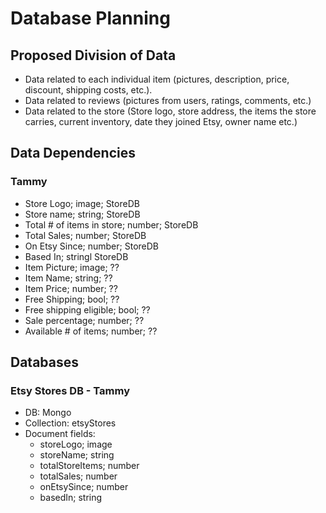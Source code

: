 # Database Planning

## Proposed Division of Data

* Data related to each individual item (pictures, description, price, discount, shipping costs, etc.).
* Data related to reviews (pictures from users, ratings, comments, etc.)
* Data related to the store (Store logo, store address, the items the store carries, current inventory, date they joined Etsy, owner name etc.)

## Data Dependencies

### Tammy
* Store Logo; image; StoreDB
* Store name; string; StoreDB
* Total # of items in store; number; StoreDB
* Total Sales; number; StoreDB
* On Etsy Since; number; StoreDB
* Based In; stringl StoreDB
* Item Picture; image; ??
* Item Name; string; ??
* Item Price; number; ??
* Free Shipping; bool; ??
* Free shipping eligible; bool; ??
* Sale percentage; number; ??
* Available # of items; number; ??

## Databases

### Etsy Stores DB - Tammy
* DB: Mongo
* Collection: etsyStores
* Document fields:
  * storeLogo; image
  * storeName; string
  * totalStoreItems; number
  * totalSales; number
  * onEtsySince; number
  * basedIn; string